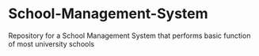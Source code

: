 # School-Management-System
Repository for a School Management System that performs basic function of most university schools
